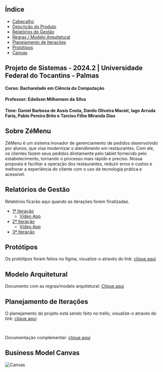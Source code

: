 ## Índice
- [Cabeçalho](#projeto-de-sistemas---20242--universidade-federal-do-tocantins---palmas)
- [Descrição do Produto](#sobre-zémenu)
- [Relatórios de Gestão](#relatórios-de-gestão)
- [Regras / Modelo Arquitetural](#modelo-arquitetural)
- [Planejamento de Iterações](#planejamento-de-iterações)
- [Protótipos](#protótipos)
- [Canvas](#business-model-canvas)

## Projeto de Sistemas - 2024.2 | Universidade Federal do Tocantins - Palmas
#### Curso: Bacharelado em Ciência da Computação
#### Professor: Edeilson Milhomem da Silva
#### Time: Daniel Barbosa de Assis Costa, Danilo Oliveira Maciel, Iago Arruda Faria, Pablo Pereira Brito e Tarciso Filho Miranda Dias

## Sobre ZéMenu
ZéMenu é um sistema inovador de gerenciamento de pedidos desenvolvido por alunos, que visa modernizar o atendimento em restaurantes. Com ele, os clientes fazem seus pedidos diretamente pelo tablet fornecido pelo estabelecimento, tornando o processo mais rápido e preciso. Nossa proposta é facilitar a operação dos restaurantes, reduzir erros e custos e melhorar a experiência do cliente com o uso de tecnologia prática e acessível.

## Relatórios de Gestão
Relatórios ficarão aqui quando as iterações forem finalizadas.

- [1ª Iteração](https://docs.google.com/spreadsheets/d/1Iha1DNPsv8svFlG1MQ0vrkFOPZ2pTirbz946IJhHFOw/edit?gid=0#gid=0)
    - [Vídeo App](https://youtube.com/shorts/BfEzh3U5x_c?feature=share)
- [2ª Iteração](https://docs.google.com/spreadsheets/d/1Iha1DNPsv8svFlG1MQ0vrkFOPZ2pTirbz946IJhHFOw/edit?gid=2070615543#gid=2070615543)
    - [Vídeo App](https://youtu.be/1ta2EkaUkf8)
- [3ª Iteração](https://docs.google.com/spreadsheets/d/1Iha1DNPsv8svFlG1MQ0vrkFOPZ2pTirbz946IJhHFOw/edit?gid=33219349#gid=33219349)

## Protótipos
Os protótipos foram feitos no figma, visualize-o através do link: [clique aqui](https://www.figma.com/design/biS0ZyJgpL2OzB5R3xVYXa/Z%C3%A9Menu?node-id=0-1&t=Q9IABUx2fVXe9zf3-1)

## Modelo Arquitetural
Documento com as regras/modelo arquitetural: [Clique aqui](Modelo-Arquitetural.md)

## Planejamento de Iterações
O planejamento do projeto está sendo feito no trello, visualize-o através do link: [clique aqui](https://trello.com/invite/b/66c00534ce448abf9772e9c8/ATTI9402cc25ce4ac772700267e8c43f1ba928642239/zemenu)

<br>

Documentação complementar: [clique aqui](Descricao-Iteracoes.md)

## Business Model Canvas
![Canvas](https://github.com/user-attachments/assets/3b95dc82-53eb-454a-aafe-34ac504ca493)
